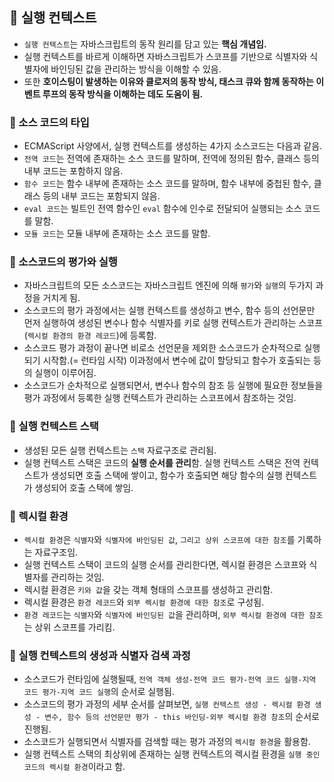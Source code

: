 ## 📌 실행 컨텍스트

- `실행 컨텍스트`는 자바스크립트의 동작 원리를 담고 있는 **핵심 개념임.**
- 실행 컨텍스트를 바르게 이해하면 자바스크립트가 스코프를 기반으로 식별자와 식별자에 바인딩된 값을 관리하는 방식을 이해할 수 있음.
- 또한 **호이스팅이 발생하는 이유와 클로저의 동작 방식, 태스크 큐와 함께 동작하는 이벤트 루프의 동작 방식을 이해하는 데도 도움이 됨.**

### 📌 소스 코드의 타입

- ECMAScript 사양에서, 실행 컨텍스트를 생성하는 4가지 소스코드는 다음과 같음.
- `전역 코드`는 전역에 존재하는 소스 코드를 말하며, 전역에 정의된 함수, 클래스 등의 내부 코드는 포함하지 않음.
- `함수 코드`는 함수 내부에 존재하는 소스 코드를 말하며, 함수 내부에 중첩된 함수, 클래스 등의 내부 코드는 포함되지 않음.
- `eval 코드`는 빌트인 전역 함수인 `eval` 함수에 인수로 전달되어 실행되는 소스 코드를 말함.
- `모듈 코드`는 모듈 내부에 존재하는 소스 코드를 말함.

### 📌 소스코드의 평가와 실행

- 자바스크립트의 모든 소스코드는 자바스크립트 엔진에 의해 `평가`와 `실행`의 두가지 과정을 거치게 됨.
- 소스코드의 평가 과정에서는 실행 컨텍스트를 생성하고 변수, 함수 등의 선언문만 먼저 실행하여 생성된 변수나 함수 식별자를 키로 실행 컨텍스트가 관리하는 스코프(`렉시컬 환경의 환경 레코드`)에 등록함.
- 소스코드 평가 과정이 끝나면 비로소 선언문을 제외한 소스코드가 순차적으로 실행되기 시작함.(= 런타임 시작) 이과정에서 변수에 값이 할당되고 함수가 호출되는 등의 실행이 이루어짐.
- 소스코드가 순차적으로 실행되면서, 변수나 함수의 참조 등 실행에 필요한 정보들을 평가 과정에서 등록한 실행 컨텍스트가 관리하는 스코프에서 참조하는 것임.

### 📌 실행 컨텍스트 스택

- 생성된 모든 실행 컨텍스트는 `스택` 자료구조로 관리됨.
- 실행 컨텍스트 스택은 코드의 **실행 순서를 관리**함. 실행 컨텍스트 스택은 전역 컨텍스트가 생성되면 호출 스택에 쌓이고, 함수가 호출되면 해당 함수의 실행 컨텍스트가 생성되어 호출 스택에 쌓임.

### 📌 렉시컬 환경

- `렉시컬 환경`은 `식별자`와 `식별자에 바인딩된 값`, `그리고 상위 스코프에 대한 참조`를 기록하는 자료구조임.
- 실행 컨텍스트 스택이 코드의 실행 순서를 관리한다면, 렉시컬 환경은 스코프와 식별자를 관리하는 것임.
- 렉시컬 환경은 `키와 값`을 갖는 객체 형태의 스코프를 생성하고 관리함.
- 렉시컬 환경은 `환경 레코드`와 `외부 렉시컬 환경에 대한 참조`로 구성됨.
- `환경 레코드`는 `식별자`와 `식별자에 바인딩된 값`을 관리하며, `외부 렉시컬 환경에 대한 참조`는 상위 스코프를 가리킴.


### 📌 실행 컨텍스트의 생성과 식별자 검색 과정

- 소스코드가 런타임에 실행될때, `전역 객체 생성-전역 코드 평가-전역 코드 실행-지역 코드 평가-지역 코드 실행`의 순서로 실행됨.
- 소스코드의 평가 과정의 세부 순서를 살펴보면, `실행 컨텍스트 생성 - 렉시컬 환경 생성 - 변수, 함수 등의 선언문만 평가 - this 바인딩-외부 렉시컬 환경 참조`의 순서로 진행됨.
- 소스코드가 실행되면서 식별자를 검색할 때는 평가 과정의 `렉시컬 환경`을 활용함.
- 실행 컨텍스트 스택의 최상위에 존재하는 실행 컨텍스트의 렉시컬 환경을 `실행 중인 코드의 렉시컬 환경`이라고 함.